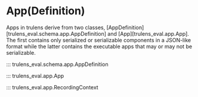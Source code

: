 # App(Definition)

Apps in trulens derive from two classes,
[AppDefinition][trulens_eval.schema.app.AppDefinition] and
[App][trulens_eval.app.App]. The first contains only serialized or serializable
components in a JSON-like format while the latter contains the executable apps
that may or may not be serializable.

::: trulens_eval.schema.app.AppDefinition

::: trulens_eval.app.App

::: trulens_eval.app.RecordingContext
